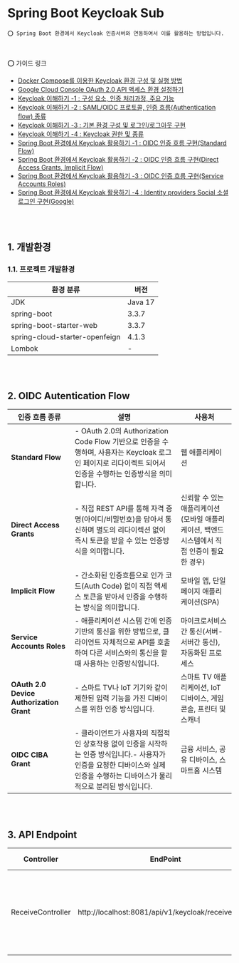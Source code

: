 # Spring Boot Keycloak Sub

    ⭕️ Spring Boot 환경에서 Keycloak 인증서버와 연동하여서 이를 활용하는 방법입니다.

<br />

⭕️ 가이드 링크

- [Docker Compose를 이용한 Keycloak 환경 구성 및 실행 방법](https://adjh54.tistory.com/644)
- [Google Cloud Console OAuth 2.0 API 액세스 환경 설정하기](https://adjh54.tistory.com/657)
- [Keycloak 이해하기 -1 : 구성 요소, 인증 처리과정, 주요 기능](https://adjh54.tistory.com/645)
- [Keycloak 이해하기 -2 : SAML/OIDC 프로토콜, 인증 흐름(Authentication flow) 종류](https://adjh54.tistory.com/646)
- [Keycloak 이해하기 -3 : 기본 환경 구성 및 로그인/로그아웃 구현](https://adjh54.tistory.com/647)
- [Keycloak 이해하기 -4 : Keycloak 권한 및 종류](https://adjh54.tistory.com/655)
- [Spring Boot 환경에서 Keycloak 활용하기 -1 : OIDC 인증 흐름 구현(Standard Flow)](https://adjh54.tistory.com/648)
- [Spring Boot 환경에서 Keycloak 활용하기 -2 : OIDC 인증 흐름 구현(Direct Access Grants, Implicit Flow)](https://adjh54.tistory.com/649)
- [Spring Boot 환경에서 Keycloak 활용하기 -3 : OIDC 인증 흐름 구현(Service Accounts Roles)](https://adjh54.tistory.com/654)
- [Spring Boot 환경에서 Keycloak 활용하기 -4 : Identity providers Social 소셜 로그인 구현(Google)](https://adjh54.tistory.com/658)

<br />
<br />

## 1. 개발환경

### 1.1. 프로젝트 개발환경

| 환경 분류                          | 버전      |
|--------------------------------|---------|
| JDK                            | Java 17 |
| spring-boot                    | 3.3.7   |
| spring-boot-starter-web        | 3.3.7   |
| spring-cloud-starter-openfeign | 4.1.3   |
| Lombok                         | -       |

<br />
<br />

## 2. OIDC Autentication Flow

| **인증 흐름 종류**                             | **설명**                                                                                                     | **사용처**                                              |
|------------------------------------------|------------------------------------------------------------------------------------------------------------|------------------------------------------------------|
| **Standard Flow**                        | - OAuth 2.0의 Authorization Code Flow 기반으로 인증을 수행하며, 사용자는 Keycloak 로그인 페이지로 리다이렉트 되어서 인증을 수행하는 인증방식을 의미합니다. | 웹 애플리케이션                                             |
| **Direct Access Grants**                 | - 직접 REST API를 통해 자격 증명(아이디/비밀번호)을 담아서 통신하며 별도의 리다이렉션 없이 즉시 토큰을 받을 수 있는 인증방식을 의미합니다.                       | 신뢰할 수 있는 애플리케이션(모바일 애플리케이션, 백엔드 시스템에서 직접 인증이 필요한 경우) |
| **Implicit Flow**                        | - 간소화된 인증흐름으로 인가 코드(Auth Code) 없이 직접 액세스 토큰을 받아서 인증을 수행하는 방식을 의미합니다.                                       | 모바일 앱, 단일 페이지 애플리케이션(SPA)                            |
| **Service Accounts Roles**               | - 애플리케이션 시스템 간에 인증 기반의 통신을 위한 방법으로, 클라이언트 자체적으로 API를 호출하여 다른 서비스와의 통신을 할 때 사용하는 인증방식입니다.                   | 마이크로서비스 간 통신(서버-서버간 통신), 자동화된 프로세스                   |
| **OAuth 2.0 Device Authorization Grant** | - 스마트 TV나 IoT 기기와 같이 제한된 입력 기능을 가진 디바이스를 위한 인증 방식입니다.                                                      | 스마트 TV 애플리케이션, IoT 디바이스, 게임 콘솔, 프린터 및 스캐너            |
| **OIDC CIBA Grant**                      | - 클라이언트가 사용자의 직접적인 상호작용 없이 인증을 시작하는 인증 방식입니다.- 사용자가 인증을 요청한 디바이스와 실제 인증을 수행하는 디바이스가 물리적으로 분리된 방식입니다.       | 금융 서비스, 공유 디바이스, 스마트홈 시스템                            |

<br/>
<br/>

## 3. API Endpoint

| Controller        | EndPoint                                            | HTTP Method | 설명                                                 |
|-------------------|-----------------------------------------------------|-------------|----------------------------------------------------|
| ReceiveController | http://localhost:8081/api/v1/keycloak/receive/token | GET         | Service Accounts Roles 구현방식 중 토큰을 전달받아서 사용자 정보를 조회 |